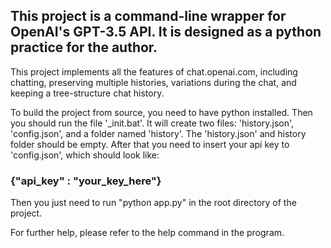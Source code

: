 ## This project is a command-line wrapper for OpenAI's GPT-3.5 API. It is designed as a python practice for the author.

This project implements all the features of chat.openai.com, including chatting, preserving multiple histories, variations during the chat, and keeping a tree-structure chat history.

To build the project from source, you need to have python installed.
Then you should run the file '_init.bat'. It will create two files: 'history.json', 'config.json', and a folder named 'history'. The 'history.json' and history folder should be empty.
After that you need to insert your api key to 'config.json', which should look like:
### {"api_key" : "your_key_here"}
Then you just need to run "python app.py" in the root directory of the project.

For further help, please refer to the help command in the program.